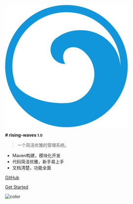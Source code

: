 ![logo](img/icon.svg) 

**# rising-waves <small>1.0</small>**

>   一个简洁优雅的管理系统。 

 -   Maven构建，模块化开发
 -   代码简洁优雅，新手易上手
 -   文档清楚，功能全面
 
 
[GitHub](https://github.com/Yookoo/rising-waves/)

[Get Started](#docsify)



<!-- 背景图片 -->
<!-- ![](_media/bg.png) -->


<!-- 背景色 -->
![color](#f0f0f0)
